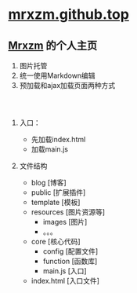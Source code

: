 # [mrxzm.github.top](http://mrxzm.top)

[Mrxzm](http://mrxzm.top) 的个人主页
----------------------------------------------

1. 图片托管
2. 统一使用Markdown编辑
3. 预加载和ajax加载页面两种方式

```

    
```
1. 入口：
    * 先加载index.html
    * 加载main.js
    
2. 文件结构
    * blog [博客]
    * public [扩展插件]
    * template [模板]
    * resources [图片资源等]
        * images [图片]
        * 。。。
    * core [核心代码]
        * config [配置文件]
        * function [函数库]
        * main.js [入口]
    * index.html [入口文件]
